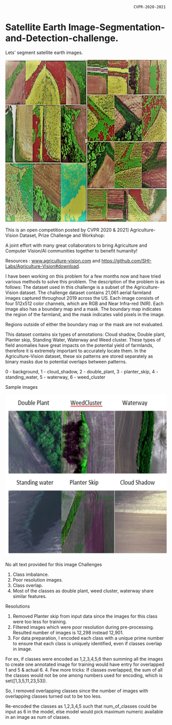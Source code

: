                                                             CVPR-2020-2021
# Satellite Earth Image-Segmentation-and-Detection-challenge.

Lets' segment satellite earth images.


![alt text](https://github.com/Deepika-Sharma08/CVPR-2020-2021-Image-Segmentation-and-detection-challenge./blob/main/supporting%20images/1.png?raw=true)



This is an open competition posted by CVPR 2020 & 2021] Agriculture-Vision Dataset, Prize Challenge and Workshop: 

A joint effort with many great collaborators to bring Agriculture and Computer Vision/AI communities together to benefit humanity! 

Resources : 
www.agriculture-vision.com and https://github.com/SHI-Labs/Agriculture-Vision#download.

I have been working on this problem for a few months now and have tried various methods to solve this problem. 
The description of the problem is as follows:
The dataset used in this challenge is a subset of the Agriculture-Vision dataset.
The challenge dataset contains 21,061 aerial farmland images captured throughout 2019 across the US. 
Each image consists of four 512x512 color channels, which are RGB and Near Infra-red (NIR). Each image also has a boundary map and a mask. 
The boundary map indicates the region of the farmland, and the mask indicates valid pixels in the image. 

Regions outside of either the boundary map or the mask are not evaluated.

This dataset contains six types of annotations: Cloud shadow, Double plant, Planter skip, Standing Water, Waterway and Weed cluster. 
These types of field anomalies have great impacts on the potential yield of farmlands, therefore it is extremely important to accurately locate them. 
In the Agriculture-Vision dataset, these six patterns are stored separately as binary masks due to potential overlaps between patterns. 

0 - background,  1 - cloud_shadow,  2 - double_plant,  3 - planter_skip,  4 - standing_water,  5 - waterway,  6 - weed_cluster

Sample images


![alt text](https://github.com/Deepika-Sharma08/CVPR-2020-2021-Image-Segmentation-and-detection-challenge./blob/main/supporting%20images/2.png?raw=true)



      

      

      

      

      


  

  
No alt text provided for this image
Challenges

   1. Class imbalance.
   2. Poor resolution images.
   3. Class overlap.
   4. Most of the classes as double plant, weed cluster, waterway share similar features.

Resolutions

   1. Removed Planter skip from input data since the images for this class were too less for training.
   2. Filtered images which were poor resolution during pre-processing. Resulted number of images is 12,298 instead 12,901.
   3. For data preparation, I encoded each class with a unique prime number to ensure that each class is uniquely identified, even if classes overlap in image. 
   
   For  ex, if classes were encoded as 1,2,3,4,5,6 then summing all the images to create one annotated image for training would have entry for overlapped 1 and 5 & actual 6.
   4. Few more tricks: If classes overlapped, the sum of all the classes would not be one among numbers used for encoding, which is set([1,3,5,11,23,53]). 
   
   So, I removed overlapping classes since the number of images with overlapping classes turned out to be too less. 
   
   Re-encoded the classes as 1,2,3,4,5 such that num_of_classes could be input as 6 in the model, else model would pick maximum numeric available in an image as num of classes. 



 
